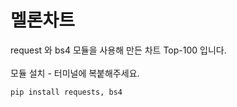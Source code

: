 
  <h1>멜론차트</h1>

<p1>request 와 bs4 모듈을 사용해 만든 차트 Top-100 입니다.</p1>
<br>
<br>
<p1>모듈 설치 - 터미널에 복붙해주세요.<p1>
```
pip install requests, bs4
```
